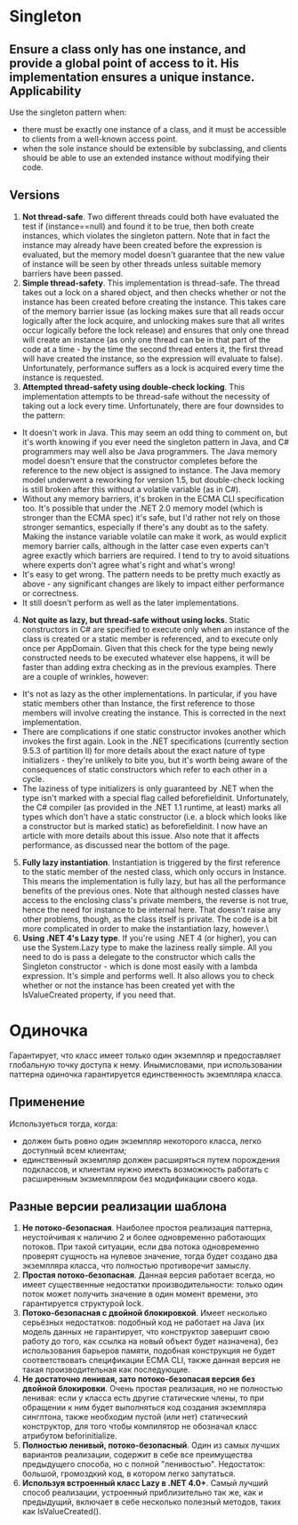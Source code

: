 Singleton
========
Ensure a class only has one instance, and provide a global point of access to it. His implementation ensures a unique instance.
Applicability
--------------
Use the singleton pattern when:
* there must be exactly one instance of a class, and it must be accessible to clients from a well-known access point.
* when the sole instance should be extensible by subclassing, and clients should be able to use an extended instance without modifying their code.

Versions
-----------
1. **Not thread-safe**. Two different threads could both have evaluated the test if (instance==null) and found it to be true, then both create instances, which violates the singleton pattern. Note that in fact the instance may already have been created before the expression is evaluated, but the memory model doesn't guarantee that the new value of instance will be seen by other threads unless suitable memory barriers have been passed.
2. **Simple thread-safety**. This implementation is thread-safe. The thread takes out a lock on a shared object, and then checks whether or not the instance has been created before creating the instance. This takes care of the memory barrier issue (as locking makes sure that all reads occur logically after the lock acquire, and unlocking makes sure that all writes occur logically before the lock release) and ensures that only one thread will create an instance (as only one thread can be in that part of the code at a time - by the time the second thread enters it, the first thread will have created the instance, so the expression will evaluate to false). Unfortunately, performance suffers as a lock is acquired every time the instance is requested.
3. **Attempted thread-safety using double-check locking**. This implementation attempts to be thread-safe without the necessity of taking out a lock every time. Unfortunately, there are four downsides to the pattern:
  * It doesn't work in Java. This may seem an odd thing to comment on, but it's worth knowing if you ever need the singleton pattern in Java, and C# programmers may well also be Java programmers. The Java memory model doesn't ensure that the constructor completes before the reference to the new object is assigned to instance. The Java memory model underwent a reworking for version 1.5, but double-check locking is still broken after this without a volatile variable (as in C#).
  * Without any memory barriers, it's broken in the ECMA CLI specification too. It's possible that under the .NET 2.0 memory model (which is stronger than the ECMA spec) it's safe, but I'd rather not rely on those stronger semantics, especially if there's any doubt as to the safety. Making the instance variable volatile can make it work, as would explicit memory barrier calls, although in the latter case even experts can't agree exactly which barriers are required. I tend to try to avoid situations where experts don't agree what's right and what's wrong!
  * It's easy to get wrong. The pattern needs to be pretty much exactly as above - any significant changes are likely to impact either performance or correctness.
  * It still doesn't perform as well as the later implementations.
4. **Not quite as lazy, but thread-safe without using locks**. Static constructors in C# are specified to execute only when an instance of the class is created or a static member is referenced, and to execute only once per AppDomain. Given that this check for the type being newly constructed needs to be executed whatever else happens, it will be faster than adding extra checking as in the previous examples. There are a couple of wrinkles, however:
  * It's not as lazy as the other implementations. In particular, if you have static members other than Instance, the first reference to those members will involve creating the instance. This is corrected in the next implementation.
  * There are complications if one static constructor invokes another which invokes the first again. Look in the .NET specifications (currently section 9.5.3 of partition II) for more details about the exact nature of type initializers - they're unlikely to bite you, but it's worth being aware of the consequences of static constructors which refer to each other in a cycle.
  * The laziness of type initializers is only guaranteed by .NET when the type isn't marked with a special flag called beforefieldinit. Unfortunately, the C# compiler (as provided in the .NET 1.1 runtime, at least) marks all types which don't have a static constructor (i.e. a block which looks like a constructor but is marked static) as beforefieldinit. I now have an article with more details about this issue. Also note that it affects performance, as discussed near the bottom of the page.
5. **Fully lazy instantiation**. Instantiation is triggered by the first reference to the static member of the nested class, which only occurs in Instance. This means the implementation is fully lazy, but has all the performance benefits of the previous ones. Note that although nested classes have access to the enclosing class's private members, the reverse is not true, hence the need for instance to be internal here. That doesn't raise any other problems, though, as the class itself is private. The code is a bit more complicated in order to make the instantiation lazy, however.\
6. **Using .NET 4's Lazy<T> type**. If you're using .NET 4 (or higher), you can use the System.Lazy<T> type to make the laziness really simple. All you need to do is pass a delegate to the constructor which calls the Singleton constructor - which is done most easily with a lambda expression.  It's simple and performs well. It also allows you to check whether or not the instance has been created yet with the IsValueCreated property, if you need that.


Одиночка
========
Гарантирует, что класс имеет только один экземпляр и предоставляет глобальную точку доступа к нему. Инымисловами, при использовании паттерна одиночка гарантируется единственность экземпляра класса.

Применение
----------------
Используеться тогда, когда:
* должен быть ровно один экземпляр некоторого класса, легко доступный всем клиентам;
* единственный экземпляр должен расширяться путем порождения подклассов, и клиентам нужно имекть возможность работать с расширенным экзмемпляром без модификации своего кода.

Разные версии реализации шаблона
-------------------------------------------------
1. **Не потоко-безопасная**. Наиболее простоя реализация паттерна, неустойчивая к наличию 2 и более одновременно работающих потоков. При такой ситуации, если два потока одновременно проверят сущность на нулевое значение, тогда будет создано два экземпляра класса, что полностью противоречит замыслу.
2. **Простая потоко-безопасная**. Данная версия работает всегда, но имеет существенные недостатки производительности: только один поток может получить значение в один момент времени, это гарантируется структурой lock.
3. **Потоко-безопасная с двойной блокировкой**. Имеет несколько серьёзных недостатков: подобный код не работает на Java (их модель данных не гарантирует, что конструктор завершит свою работу до того, как ссылка на новый объект будет назначена), без использования барьеров памяти, подобная конструкция не будет соответствовать спецификации ECMA CLI, также данная версия не такая производительная как последующие.
4. **Не достаточно ленивая, зато потоко-безопасая версия без двойной блокировки**. Очень простая реализация, но не полностью ленивая: если у класса есть другие статические члены, то при обращении к ним будет выполняться код создания экземпляра синглтона, также необходим пустой (или нет) статический конструктор, для того чтобы компилятор не обозначал класс атрибутом beforinitialize.
5. **Полностью ленивый, потоко-безопасный**. Один из самых лучших вариантов реализации, содержит в себе все преимущества предыдущего способа, но с полной "ленивостью". Недостаток: большой, громоздкий код, в котором легко запутаться.
6. **Используя встроенный класс Lazy<T> в .NET 4.0+**. Самый лучший способ реализации, устроенный приблизительно так же, как и предыдущий, включает в себе несколько полезный методов, таких как IsValueCreated().
